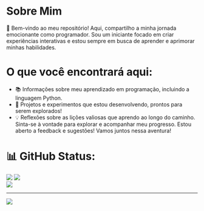 # __Sobre Mim__
🎉 Bem-vindo ao meu repositório! Aqui, compartilho a minha jornada emocionante como programador. Sou um iniciante focado em criar experiências interativas e estou sempre em busca de aprender e aprimorar minhas habilidades.

# __O que você encontrará aqui:__
- 📚 Informações sobre meu aprendizado em programação, incluindo a linguagem Python.
- 🚀 Projetos e experimentos que estou desenvolvendo, prontos para serem explorados!
- 💡 Reflexões sobre as lições valiosas que aprendo ao longo do caminho.
Sinta-se à vontade para explorar e acompanhar meu progresso. Estou aberto a feedback e sugestões! Vamos juntos nessa aventura!

# 📊 GitHub Status:
![](https://github-readme-stats.vercel.app/api?username=M3gu3l&theme=blue_navy&hide_border=false&include_all_commits=false&count_private=false)
![](https://github-readme-streak-stats.herokuapp.com/?user=M3gu3l&theme=blue_navy&hide_border=false)<br/>
![](https://github-readme-stats.vercel.app/api/top-langs/?username=M3gu3l&theme=blue_navy&hide_border=false&include_all_commits=false&count_private=false&layout=compact)

---
[![](https://visitcount.itsvg.in/api?id=M3gu3l&icon=5&color=1)](https://visitcount.itsvg.in)
